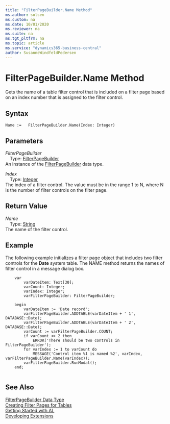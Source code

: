 ```yaml
---
title: "FilterPageBuilder.Name Method"
ms.author: solsen
ms.custom: na
ms.date: 10/01/2020
ms.reviewer: na
ms.suite: na
ms.tgt_pltfrm: na
ms.topic: article
ms.service: "dynamics365-business-central"
author: SusanneWindfeldPedersen
---
```

[//]: # (START>DO_NOT_EDIT)
[//]: # (IMPORTANT:Do not edit any of the content between here and the END>DO_NOT_EDIT.)
[//]: # (Any modifications should be made in the .xml files in the ModernDev repo.)
# FilterPageBuilder.Name Method
Gets the name of a table filter control that is included on a filter page based on an index number that is assigned to the filter control.


## Syntax
```
Name :=   FilterPageBuilder.Name(Index: Integer)
```
## Parameters
*FilterPageBuilder*  
&emsp;Type: [FilterPageBuilder](filterpagebuilder-data-type.md)  
An instance of the [FilterPageBuilder](filterpagebuilder-data-type.md) data type.  

*Index*  
&emsp;Type: [Integer](../integer/integer-data-type.md)  
The index of a filter control. The value must be in the range 1 to N, where N is the number of filter controls on the filter page.  


## Return Value
*Name*  
&emsp;Type: [String](../string/string-data-type.md)  
The name of the filter control.  


[//]: # (IMPORTANT: END>DO_NOT_EDIT)

## Example  
 The following example initializes a filter page object that includes two filter controls for the **Date** system table. The NAME method returns the names of filter control in a message dialog box.  
 
```  
    var
        varDateItem: Text[30];
        varCount: Integer;
        varIndex: Integer;
        varFilterPageBuilder: FilterPageBuilder;

    begin
        varDateItem := 'Date record';
        varFilterPageBuilder.ADDTABLE(varDateItem + ' 1', DATABASE::Date);
        varFilterPageBuilder.ADDTABLE(varDateItem + ' 2', DATABASE::Date);
        varCount := varFilterPageBuilder.COUNT;
        if varCount <> 2 then
            ERROR('There should be two controls in FilterPageBuilder');
        for varIndex := 1 to varCount do
            MESSAGE('Control item %1 is named %2', varIndex, varFilterPageBuilder.Name(varIndex));
        varFilterPageBuilder.RunModal();
    end;
    
```  
  

## See Also
[FilterPageBuilder Data Type](filterpagebuilder-data-type.md)  
[Creating Filter Pages for Tables](../../devenv-filter-pages-for-filtering-tables.md)  
[Getting Started with AL](../../devenv-get-started.md)  
[Developing Extensions](../../devenv-dev-overview.md)